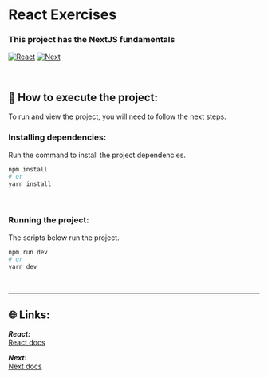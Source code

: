 # React Exercises

### This project has the NextJS fundamentals

[![React](https://amandacleto.github.io/images-for-projects/public/images/github-readme/icon-react.svg)](https://react.dev/)
[![Next](https://amandacleto.github.io/images-for-projects/public/images/github-readme/icon-next.svg)](https://next.dev/)

<br>

## 🚀 How to execute the project:
To run and view the project, you will need to follow the next steps.

### Installing dependencies:
Run the command to install the project dependencies.
   ```sh
   npm install
   # or
   yarn install
   ```
<br>


### Running the project:
The scripts below run the project.
   ```sh
   npm run dev
   # or
   yarn dev
   ```
<br>

---
## 🌐 Links:
***React:***<br>
[<ins>React docs</ins>](https://reactjs.org/)<br>

***Next:***<br>
[<ins>Next docs</ins>](https://nextjs.org/)<br>